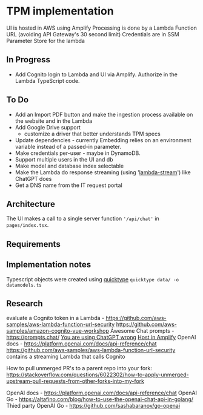 # TPM implementation

UI is hosted in AWS using Amplify
Processing is done by a Lambda Function URL (avoiding API Gateway's 30 second limit)
Credentials are in SSM Parameter Store for the lambda


## In Progress

- Add Cognito login to Lambda and UI via Amplify. Authorize in the Lambda TypeScript code.

## To Do

- Add an Import PDF button and make the ingestion process available on the website and in the Lambda
- Add Google Drive support
  - customize a driver that better understands TPM specs
- Update dependencies - currently Embedding relies on an environment variable instead of a passed-in parameter.
- Make credentials per-user - maybe in DynamoDB.
- Support multiple users in the UI and db
- Make model and database index selectable
- Make the Lambda do response streaming (using '[lambda-stream](https://github.com/astuyve/lambda-stream)') like ChatGPT does
- Get a DNS name from the IT request portal

## Architecture

The UI makes a call to a single server function `'/api/chat'` in `pages/index.tsx`.

## Requirements

## Implementation notes

Typescript objects were created using [quicktype](https://quicktype.io/typescript)
  `quicktype data/ -o datamodels.ts`

## Research
evaluate a Cognito token in a Lambda - https://github.com/aws-samples/aws-lambda-function-url-security
https://github.com/aws-samples/amazon-cognito-vue-workshop
Awesome Chat prompts - https://prompts.chat/
[You are using ChatGPT wrong](https://artificialcorner.com/youre-using-chatgpt-wrong-here-s-how-to-be-ahead-of-99-of-chatgpt-users-886a50dabc54)
[Host in Amplify](https://aws.amazon.com/getting-started/hands-on/build-react-app-amplify-graphql/)
OpenAI docs - https://platform.openai.com/docs/api-reference/chat
https://github.com/aws-samples/aws-lambda-function-url-security contains a streaming Lambda that calls Cognito

How to pull unmerged PR's to a parent repo into your fork:
https://stackoverflow.com/questions/6022302/how-to-apply-unmerged-upstream-pull-requests-from-other-forks-into-my-fork

OpenAI docs - https://platform.openai.com/docs/api-reference/chat
OpenAI Go - https://altafino.com/blog/how-to-use-the-openai-chat-api-in-golang/
Thied party OpenAI Go - https://github.com/sashabaranov/go-openai